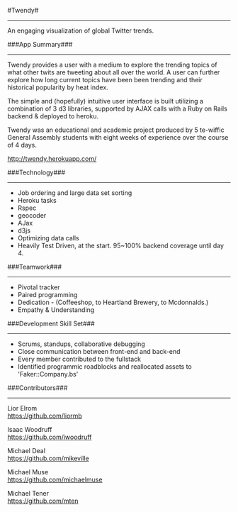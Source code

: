 #Twendy#
***
An engaging visualization of global Twitter trends.


###App Summary###
***

Twendy provides a user with a medium to explore the trending topics of what other twits are tweeting about all over the world. A user can further explore how long current topics have been been trending and their historical popularity by heat index.

The simple and (hopefully) intuitive user interface is built utilizing a combination of 3 d3 libraries, supported by AJAX calls with a Ruby on Rails backend & deployed to heroku.

Twendy was an educational and academic project produced by 5 te-wiffic General Assembly students with eight weeks of experience over the course of 4 days.

http://twendy.herokuapp.com/

###Technology###
***

* Job ordering and large data set sorting
* Heroku tasks
* Rspec
* geocoder
* AJax
* d3js
* Optimizing data calls
* Heavily Test Driven, at the start. 95~100% backend coverage until day 4.
 
###Teamwork###
***
* Pivotal tracker
* Paired programming
* Dedication -  (Coffeeshop, to Heartland Brewery, to Mcdonnalds.) 
* Empathy & Understanding

###Development Skill Set###
***
* Scrums, standups, collaborative debugging
* Close communication between front-end and back-end
* Every member contributed to the fullstack 
* Identified programmic roadblocks and reallocated assets to 'Faker::Company.bs'

###Contributors###
***
Lior Elrom  
https://github.com/liormb

Isaac Woodruff  
https://github.com/iwoodruff

Michael Deal  
https://github.com/mikeville

Michael Muse  
https://github.com/michaelmuse

Michael Tener  
https://github.com/mten
